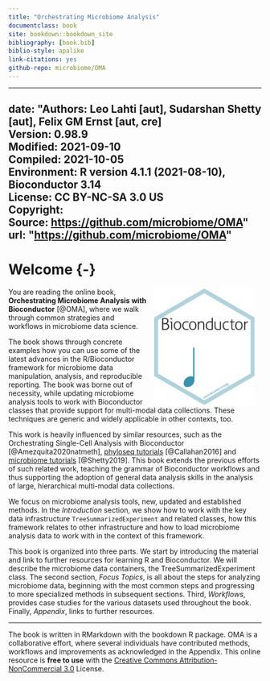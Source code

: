 ```yaml
--- 
title: "Orchestrating Microbiome Analysis"
documentclass: book
site: bookdown::bookdown_site
bibliography: [book.bib]
biblio-style: apalike
link-citations: yes
github-repo: microbiome/OMA
---
```




---
date: "**Authors:** Leo Lahti [aut], Sudarshan Shetty [aut], Felix GM Ernst [aut, cre]<br/>
  **Version:** 0.98.9<br/>
  **Modified:** 2021-09-10<br/>
  **Compiled:** 2021-10-05<br/>
  **Environment:** R version 4.1.1 (2021-08-10), Bioconductor 3.14<br/>
  **License:** CC BY-NC-SA 3.0 US<br/>
  **Copyright:** <br/>
  **Source:** https://github.com/microbiome/OMA"
url: "https://github.com/microbiome/OMA"
---

# Welcome {-}


<a href="https://bioconductor.org"><img src="https://github.com/Bioconductor/BiocStickers/raw/master/Bioconductor/Bioconductor-serial.gif" width="200" alt="Bioconductor Sticker" align="right" style="margin: 0 1em 0 1em" /></a>


You are reading the online book, **Orchestrating Microbiome Analysis
with Bioconductor** [@OMA], where we walk through common strategies and
workflows in microbiome data science.

The book shows through concrete examples how you can use some of the
latest advances in the R/Bioconductor framework for microbiome data
manipulation, analysis, and reproducible reporting. The book was borne
out of necessity, while updating microbiome analysis tools to work
with Bioconductor classes that provide support for multi-modal data
collections. These techniques are generic and widely applicable in
other contexts, too.

This work is heavily influenced by similar resources, such as the
Orchestrating Single-Cell Analysis with Bioconductor [@Amezquita2020natmeth],
[phyloseq tutorials](http://joey711.github.io/phyloseq/tutorials-index) [@Callahan2016] and
[microbiome tutorials](https://microbiome.github.io/tutorials/) [@Shetty2019].
This book extends the previous efforts of such related work, teaching the grammar
of Bioconductor workflows and thus supporting the
adoption of general data analysis skills in the analysis of large,
hierarchical multi-modal data collections.

We focus on microbiome analysis tools, new, updated and established methods.
In the *Introduction* section, we show how to work with the key data 
infrastructure `TreeSummarizedExperiment` and related classes, how this 
framework relates to other infrastructure and how to load microbiome analysis 
data to work with in the context of this framework.

This book is organized into three parts. We start by introducing the
material and link to further resources for learning R and
Bioconductor. We will describe the microbiome data containers, the
TreeSummarizedExperiment class. The second section, *Focus Topics*, is
all about the steps for analyzing microbiome data, beginning with the
most common steps and progressing to more specialized methods in
subsequent sections. Third, *Workflows*, provides case studies for the
various datasets used throughout the book. Finally, *Appendix*, links
to further resources.


--------------

The book is written in RMarkdown with the bookdown R package. OMA is a
collaborative effort, where several individuals have contributed
methods, workflows and improvements as acknowledged in the Appendix.
This online resource is **free to use** with the [Creative Commons
Attribution-NonCommercial
3.0](https://creativecommons.org/licenses/by-nc/3.0/us/) License.




<script type="text/javascript">
// This block adds image to the front page
title=document.getElementById('header');
title.innerHTML = title.innerHTML + 

'<img src="https://user-images.githubusercontent.com/60338854/128359392\
-6feef8df-30e9-4ea0-ae3b-4bb619d746ed.png" alt="Microbiome" width="50%"/>' +

'<p style="font-size:12px">Figure source: Moreno-Indias <i>et al</i>. (2021) \
<a href="https://doi.org/10.3389/fmicb.2021.635781">Statistical and \
Machine Learning Techniques in Human Microbiome Studies: Contemporary \
Challenges and Solutions</a>. Frontiers in Microbiology 12:11.</p>'
</script>

